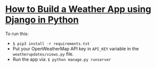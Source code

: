 # [How to Build a Weather App using Django in Python](weather-app-django-openweather-api-using-python)
To run this:
- `$ pip3 install -r requirements.txt`
- Put your OpenWeatherMap API key in `API_KEY` variable in the `weatherupdates/views.py` file.
- Run the app via: `$ python manage.py runserver`
